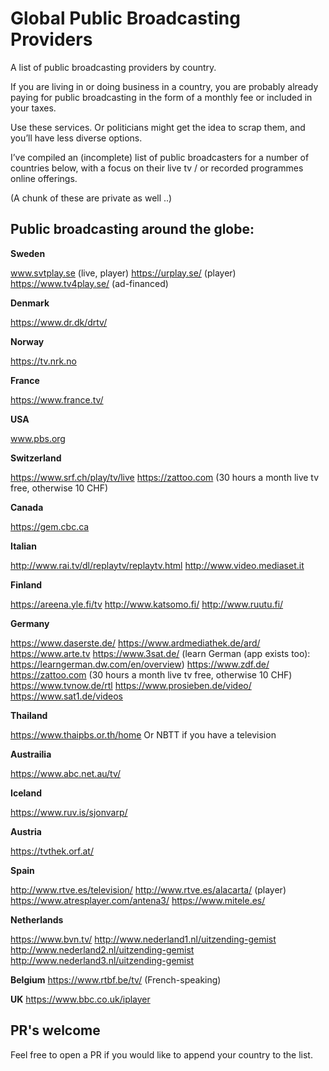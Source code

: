 # Global Public Broadcasting Providers
A list of public broadcasting providers by country.


If you are living in or doing business in a country, you are probably already paying for public broadcasting in the form of a monthly fee or included in your taxes.

Use these services. Or politicians might get the idea to scrap them, and you’ll have less diverse options.

I’ve compiled an (incomplete) list of public broadcasters for a number of countries below, with a focus on their live tv / or recorded programmes online offerings.

(A chunk of these are private as well ..)

## Public broadcasting around the globe:

**Sweden**

www.svtplay.se (live, player)
https://urplay.se/ (player)
https://www.tv4play.se/  (ad-financed)

**Denmark**

https://www.dr.dk/drtv/

**Norway**

https://tv.nrk.no

**France**

https://www.france.tv/

**USA**

www.pbs.org

**Switzerland**

https://www.srf.ch/play/tv/live
https://zattoo.com (30 hours a month live tv free, otherwise 10 CHF)

**Canada**

https://gem.cbc.ca

**Italian**

http://www.rai.tv/dl/replaytv/replaytv.html
http://www.video.mediaset.it

**Finland**

https://areena.yle.fi/tv
http://www.katsomo.fi/
http://www.ruutu.fi/

**Germany**

https://www.daserste.de/
https://www.ardmediathek.de/ard/
https://www.arte.tv
https://www.3sat.de/
(learn German (app exists too): https://learngerman.dw.com/en/overview)
https://www.zdf.de/
https://zattoo.com (30 hours a month live tv free, otherwise 10 CHF)
https://www.tvnow.de/rtl
https://www.prosieben.de/video/
https://www.sat1.de/videos

**Thailand**

https://www.thaipbs.or.th/home
Or NBTT if you have a television

**Austrailia**

https://www.abc.net.au/tv/

**Iceland**

https://www.ruv.is/sjonvarp/

**Austria**

https://tvthek.orf.at/

**Spain**

http://www.rtve.es/television/
http://www.rtve.es/alacarta/ (player)
https://www.atresplayer.com/antena3/
https://www.mitele.es/

**Netherlands**

https://www.bvn.tv/
http://www.nederland1.nl/uitzending-gemist
http://www.nederland2.nl/uitzending-gemist
http://www.nederland3.nl/uitzending-gemist

**Belgium**
https://www.rtbf.be/tv/ (French-speaking)


**UK**
https://www.bbc.co.uk/iplayer


## PR's welcome

Feel free to open a PR if you would like to append your country to the list.
